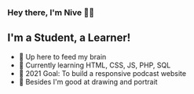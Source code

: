 ### Hey there, I'm Nive 🤞🏼
## I'm a Student, a Learner!

- 🔭 Up here to feed my brain 
- 🌱 Currently learning HTML, CSS, JS, PHP, SQL
- 🥅 2021 Goal: To build a responsive podcast website
- 🌈 Besides I'm good at drawing and portrait

